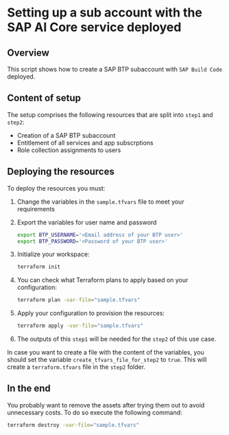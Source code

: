 # Setting up a sub account with the SAP AI Core service deployed

## Overview

This script shows how to create a SAP BTP subaccount with `SAP Build Code` deployed.

## Content of setup

The setup comprises the following resources that are split into `step1` and `step2`:

- Creation of a SAP BTP subaccount
- Entitlement of all services and app subscrptions
- Role collection assignments to users

## Deploying the resources

To deploy the resources you must:

1. Change the variables in the `sample.tfvars` file to meet your requirements


2. Export the variables for user name and password

   ```bash
   export BTP_USERNAME='<Email address of your BTP user>'
   export BTP_PASSWORD='<Password of your BTP user>'
   ```

3. Initialize your workspace:

   ```bash
   terraform init
   ```

4. You can check what Terraform plans to apply based on your configuration:

   ```bash
   terraform plan -var-file="sample.tfvars"
   ```

5. Apply your configuration to provision the resources:

   ```bash
   terraform apply -var-file="sample.tfvars"
   ```

6. The outputs of this `step1` will be needed for the `step2` of this use case. 

In case you want to create a file with the content of the variables, you should set the variable `create_tfvars_file_for_step2` to `true`. This will create a `terraform.tfvars` file in the `step2` folder. 

## In the end

You probably want to remove the assets after trying them out to avoid unnecessary costs. To do so execute the following command:

```bash
terraform destroy -var-file="sample.tfvars"
```

